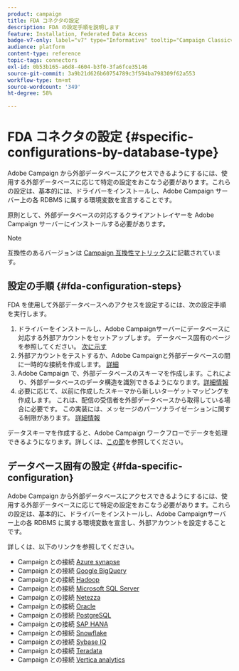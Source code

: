 ```yaml
---
product: campaign
title: FDA コネクタの設定
description: FDA の設定手順を説明します
feature: Installation, Federated Data Access
badge-v7-only: label="v7" type="Informative" tooltip="Campaign Classicv7 にのみ適用"
audience: platform
content-type: reference
topic-tags: connectors
exl-id: 0b53b165-a6d8-4604-b3f0-3fa6fce35146
source-git-commit: 3a9b21d626b60754789c3f594ba798309f62a553
workflow-type: tm+mt
source-wordcount: '349'
ht-degree: 58%

---
```


# FDA コネクタの設定 {#specific-configurations-by-database-type}



Adobe Campaign から外部データベースにアクセスできるようにするには、使用する外部データベースに応じて特定の設定をおこなう必要があります。これらの設定は、基本的には、ドライバーをインストールし、Adobe Campaign サーバー上の各 RDBMS に属する環境変数を宣言することです。

原則として、外部データベースの対応するクライアントレイヤーを Adobe Campaign サーバーにインストールする必要があります。

>[!NOTE]
>
>互換性のあるバージョンは [Campaign 互換性マトリックス](../../rn/using/compatibility-matrix.md#FederatedDataAccessFDA)に記載されています。
>

## 設定の手順 {#fda-configuration-steps}

FDA を使用して外部データベースへのアクセスを設定するには、次の設定手順を実行します。

1. ドライバーをインストールし、Adobe Campaignサーバーにデータベースに対応する外部アカウントをセットアップします。 データベース固有のページを参照してください。 [次に示す](#fda-specific-configuration)
1. 外部アカウントをテストするか、Adobe Campaignと外部データベースの間に一時的な接続を作成します。 [詳細](../../installation/using/connecting-to-database.md)
1. Adobe Campaign で、外部データベースのスキーマを作成します。これにより、外部データベースのデータ構造を識別できるようになります。[詳細情報](../../installation/using/creating-data-schema.md)
1. 必要に応じて、以前に作成したスキーマから新しいターゲットマッピングを作成します。 これは、配信の受信者を外部データベースから取得している場合に必要です。 この実装には、メッセージのパーソナライゼーションに関する制限があります。 [詳細情報](../../installation/using/defining-data-mapping.md)

データスキーマを作成すると、Adobe Campaign ワークフローでデータを処理できるようになります。詳しくは、[この節](../../workflow/using/accessing-an-external-database--fda-.md)を参照してください。

## データベース固有の設定 {#fda-specific-configuration}

Adobe Campaign から外部データベースにアクセスできるようにするには、使用する外部データベースに応じて特定の設定をおこなう必要があります。これらの設定は、基本的に、ドライバーをインストールし、Adobe Campaignサーバー上の各 RDBMS に属する環境変数を宣言し、外部アカウントを設定することです。

詳しくは、以下のリンクを参照してください。

* Campaign との接続 [Azure synapse](../../installation/using/configure-fda-synapse.md)
* Campaign との接続 [Google BigQuery](../../installation/using/configure-fda-google-big-query.md)
* Campaign との接続 [Hadoop](../../installation/using/configure-fda-hadoop.md)
* Campaign との接続 [Microsoft SQL Server](../../installation/using/configure-fda-sql.md)
* Campaign との接続 [Netezza](../../installation/using/configure-fda-netezza.md)
* Campaign との接続 [Oracle](../../installation/using/configure-fda-oracle.md)
* Campaign との接続 [PostgreSQL](../../installation/using/configure-fda-postgresql.md)
* Campaign との接続 [SAP HANA](../../installation/using/configure-fda-sap-hana.md)
* Campaign との接続 [Snowflake](../../installation/using/configure-fda-snowflake.md)
* Campaign との接続 [Sybase IQ](../../installation/using/configure-fda-sybase.md)
* Campaign との接続 [Teradata](../../installation/using/configure-fda-teradata.md)
* Campaign との接続 [Vertica analytics](../../installation/using/configure-fda-vertica.md)
